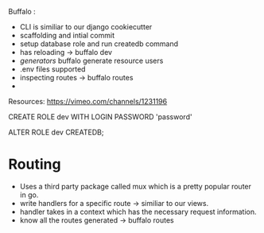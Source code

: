 Buffalo :
- CLI is similiar to our django cookiecutter
- scaffolding and intial commit
- setup database role and run createdb command
- has reloading -> buffalo dev
- *generators* buffalo generate resource users 
- .env files supported
- inspecting routes -> buffalo routes
- 

Resources:
https://vimeo.com/channels/1231196


CREATE ROLE dev WITH LOGIN PASSWORD 'password'

ALTER ROLE dev CREATEDB; 


# Routing
- Uses a third party package called mux which is a pretty popular router in go.
- write handlers for a specific route -> similiar to our views.
- handler takes in a context which has the necessary request information.
- know all the routes generated -> buffalo routes


